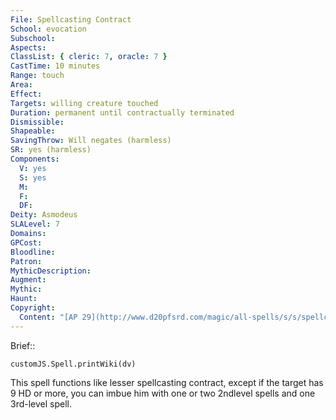 ```yaml
---
File: Spellcasting Contract
School: evocation
Subschool: 
Aspects: 
ClassList: { cleric: 7, oracle: 7 }
CastTime: 10 minutes
Range: touch
Area: 
Effect: 
Targets: willing creature touched
Duration: permanent until contractually terminated
Dismissible: 
Shapeable: 
SavingThrow: Will negates (harmless)
SR: yes (harmless)
Components:
  V: yes
  S: yes
  M: 
  F: 
  DF: 
Deity: Asmodeus
SLALevel: 7
Domains: 
GPCost: 
Bloodline: 
Patron: 
MythicDescription: 
Augment: 
Mythic: 
Haunt: 
Copyright:
  Content: "[AP 29](http://www.d20pfsrd.com/magic/all-spells/s/s/spellcasting-contract)"
---
```

Brief:: 

```dataviewjs
customJS.Spell.printWiki(dv)
```

This spell functions like lesser spellcasting contract, except if the target has 9 HD or more, you can imbue him with one or two 2ndlevel spells and one 3rd-level spell.
